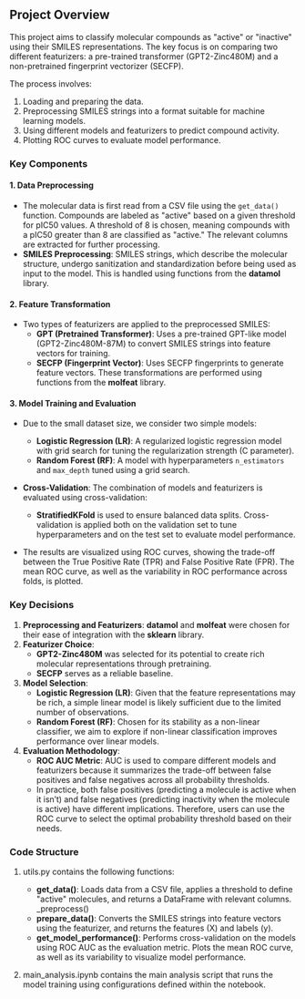
## Project Overview
This project aims to classify molecular compounds as "active" or "inactive" using their SMILES representations. The key focus is on comparing two different featurizers: a pre-trained transformer (GPT2-Zinc480M) and a non-pretrained fingerprint vectorizer (SECFP).

The process involves:
1. Loading and preparing the data.
2. Preprocessing SMILES strings into a format suitable for machine learning models.
3. Using different models and featurizers to predict compound activity.
4. Plotting ROC curves to evaluate model performance.

### Key Components
#### 1. Data Preprocessing
- The molecular data is first read from a CSV file using the `get_data()` function. Compounds are labeled as "active" based on a given threshold for pIC50 values. A threshold of 8 is chosen, meaning compounds with a pIC50 greater than 8 are classified as "active." The relevant columns are extracted for further processing.
- **SMILES Preprocessing**: SMILES strings, which describe the molecular structure, undergo sanitization and standardization before being used as input to the model. This is handled using functions from the **datamol** library.

#### 2. Feature Transformation
- Two types of featurizers are applied to the preprocessed SMILES:
  - **GPT (Pretrained Transformer)**: Uses a pre-trained GPT-like model (GPT2-Zinc480M-87M) to convert SMILES strings into feature vectors for training.
  - **SECFP (Fingerprint Vector)**: Uses SECFP fingerprints to generate feature vectors.
  These transformations are performed using functions from the **molfeat** library.

#### 3. Model Training and Evaluation
- Due to the small dataset size, we consider two simple models:
  - **Logistic Regression (LR)**: A regularized logistic regression model with grid search for tuning the regularization strength (C parameter).
  - **Random Forest (RF)**: A model with hyperparameters `n_estimators` and `max_depth` tuned using a grid search.
  
- **Cross-Validation**: The combination of models and featurizers is evaluated using cross-validation:
  - **StratifiedKFold** is used to ensure balanced data splits. Cross-validation is applied both on the validation set to tune hyperparameters and on the test set to evaluate model performance.
  
- The results are visualized using ROC curves, showing the trade-off between the True Positive Rate (TPR) and False Positive Rate (FPR). The mean ROC curve, as well as the variability in ROC performance across folds, is plotted.

### Key Decisions
1. **Preprocessing and Featurizers**: **datamol** and **molfeat** were chosen for their ease of integration with the **sklearn** library.
2. **Featurizer Choice**:
   - **GPT2-Zinc480M** was selected for its potential to create rich molecular representations through pretraining.
   - **SECFP** serves as a reliable baseline.
3. **Model Selection**:
   - **Logistic Regression (LR)**: Given that the feature representations may be rich, a simple linear model is likely sufficient due to the limited number of observations.
   - **Random Forest (RF)**: Chosen for its stability as a non-linear classifier, we aim to explore if non-linear classification improves performance over linear models.
4. **Evaluation Methodology**:
   - **ROC AUC Metric**: AUC is used to compare different models and featurizers because it summarizes the trade-off between false positives and false negatives across all probability thresholds.
   - In practice, both false positives (predicting a molecule is active when it isn’t) and false negatives (predicting inactivity when the molecule is active) have different implications. Therefore, users can use the ROC curve to select the optimal probability threshold based on their needs.

### Code Structure
1. utils.py contains the following functions:
   - **get_data()**: Loads data from a CSV file, applies a threshold to define "active" molecules, and returns a DataFrame with relevant columns.
   _preprocess()
   - **prepare_data()**: Converts the SMILES strings into feature vectors using the featurizer, and returns the features (X) and labels (y).
   - **get_model_performance()**: Performs cross-validation on the models using ROC AUC as the evaluation metric.
   Plots the mean ROC curve, as well as its variability to visualize model performance.

2. main_analysis.ipynb contains the main analysis script that runs the model training using configurations defined within the notebook.